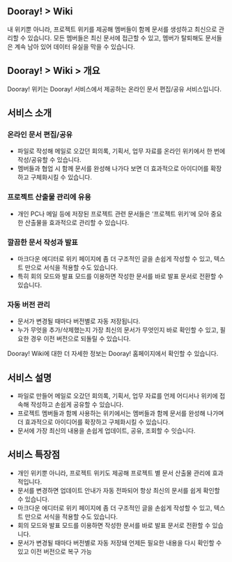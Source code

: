## Dooray! > Wiki

내 위키뿐 아니라, 프로젝트 위키를 제공해 멤버들이 함께 문서를 생성하고 최신으로 관리할 수 있습니다.
모든 멤버들은 최신 문서에 접근할 수 있고, 멤버가 탈퇴해도 문서들은 계속 남아 있어 데이터 유실을 막을 수 있습니다.

## Dooray! > Wiki > 개요

Dooray! 위키는 Dooray! 서비스에서 제공하는 온라인 문서 편집/공유 서비스입니다.

##  서비스 소개
### 온라인 문서 편집/공유
- 파일로 작성해 메일로 오갔던 회의록, 기획서, 업무 자료를 온라인 위키에서 한 번에 작성/공유할 수 있습니다. 
- 멤버들과 협업 시 함께 문서를 완성해 나가다 보면 더 효과적으로 아이디어를 확장하고 구체화시킬 수 있습니다.
  
### 프로젝트 산출물 관리에 유용
- 개인 PC나 메일 등에 저장된 프로젝트 관련 문서들은 ‘프로젝트 위키’에 모아 중요한 산출물을 효과적으로 관리할 수 있습니다.

### 깔끔한 문서 작성과 발표 
- 마크다운 에디터로 위키 페이지에 좀 더 구조적인 글을 손쉽게 작성할 수 있고, 텍스트 만으로 서식을 적용할 수도 있습니다.
- 특히 회의 모드와 발표 모드를 이용하면 작성한 문서를 바로 발표 문서로 전환할 수 있습니다.

### 자동 버전 관리
- 문서가 변경될 때마다 버전별로 자동 저장됩니다.
- 누가 무엇을 추가/삭제했는지 가장 최신의 문서가 무엇인지 바로 확인할 수 있고, 필요한 경우 이전 버전으로 되돌릴 수 있습니다.

Dooray! Wiki에 대한 더 자세한 정보는 Dooray! 홈페이지에서 확인할 수 있습니다.

##  서비스 설명
- 파일로 만들어 메일로 오갔던 회의록, 기획서, 업무 자료를 언제 어디서나 위키에 접속해 작성하고 손쉽게 공유할 수 있습니다.
- 프로젝트 멤버들과 함께 사용하는 위키에서는 멤버들과 함께 문서를 완성해 나가며 더 효과적으로 아이디어를 확장하고 구체화시킬 수 있습니다.
- 문서에 가장 최신의 내용을 손쉽게 업데이트, 공유, 조회할 수 잇습니다.

##  서비스 특장점
- 개인 위키뿐 아니라, 프로젝트 위키도 제공해 프로젝트 별 문서 산출물 관리에 효과적입니다.
- 문서를 변경하면 업데이트 안내가 자동 전파되어 항상 최신의 문서를 쉽게 확인할 수 있습니다.
- 마크다운 에디터로 위키 페이지에 좀 더 구조적인 글을 손쉽게 작성할 수 있고, 텍스트 만으로 서식을 적용할 수도 있습니다.
- 회의 모드와 발표 모드를 이용하면 작성한 문서를 바로 발표 문서로 전환할 수 있습니다.
- 문서가 변경될 때마다 버전별로 자동 저장돼 언제든 필요한 내용을 다시 확인할 수 있고 이전 버전으로 복구 가능






